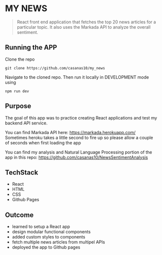 # MY NEWS

> React front end application that fetches the top 20 news articles for a particular topic. It also uses the Markada API to analyze the overall sentiment.

## Running the APP

Clone the repo

```
git clone https://github.com/casanas10/my_news
```

Navigate to the cloned repo. Then run it locally in DEVELOPMENT mode using

```
npm run dev
```

## Purpose

The goal of this app was to practice creating React applications and test my backend API service.

You can find Markada API here: https://markada.herokuapp.com/
Sometimes heroku takes a little second to fire up so please allow a couple of seconds when first loading the app

You can find my analysis and Natural Language Processing portion of the app in this repo:
https://github.com/casanas10/NewsSentimentAnalysis

## TechStack

- React
- HTML
- CSS
- Github Pages

## Outcome

- learned to setup a React app
- design modular functional components
- added custom styles to components
- fetch multiple news articles from multipel APIs
- deployed the app to Github pages
